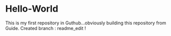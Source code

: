 # Hello-World
This is my first repository in Guthub...obviously building this repository from Guide.
Created branch : readme_edit ! 

